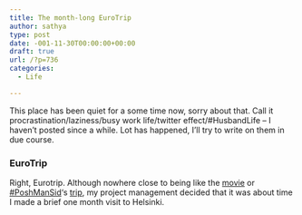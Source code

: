 ```yaml
---
title: The month-long EuroTrip
author: sathya
type: post
date: -001-11-30T00:00:00+00:00
draft: true
url: /?p=736
categories:
  - Life

---
```

This place has been quiet for a some time now, sorry about that. Call it procrastination/laziness/busy work life/twitter effect/#HusbandLife &#8211; I haven&#8217;t posted since a while. Lot has happened, I&#8217;ll try to write on them in due course.

### EuroTrip

Right, Eurotrip. Although nowhere close to being like the <a title="Eurotrip" href="https://www.imdb.com/title/tt0356150/" target="_blank">movie</a> or <a title="#RichManSid #PoshManSid #BeerSid #KarmaSid #SweatySid #NoMoreForeverAloneSid" href="https://twitter.com/ashwinsid" target="_blank">#PoshManSid</a>&#8216;s <a href="https://medium.com/@ashwinsid/a-guide-to-plan-an-affordable-eurotrip-with-travel-log-recommendations-34fa837bd398" target="_blank">trip</a>, my project management decided that it was about time I made a brief one month visit to Helsinki.